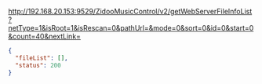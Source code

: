 http://192.168.20.153:9529/ZidooMusicControl/v2/getWebServerFileInfoList?netType=1&isRoot=1&isRescan=0&pathUrl=&mode=0&sort=0&id=0&start=0&count=40&nextLink=
```json
{
  "fileList": [],
  "status": 200
}
```